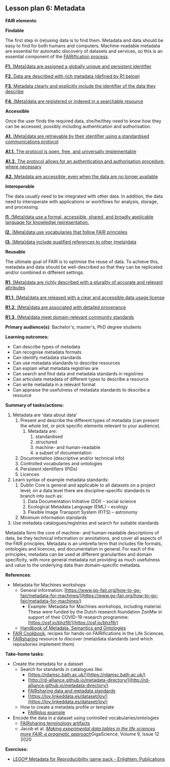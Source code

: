 ## Lesson plan 6: Metadata

**FAIR elements**:

**Findable**

The first step in (re)using data is to find them. Metadata and data should be easy to find for both humans and computers. Machine-readable metadata are essential for automatic discovery of datasets and services, so this is an essential component of the [FAIRification process](https://www.go-fair.org/fair-principles/fairification-process/).

[**F1.** (Meta)data are assigned a globally unique and persistent identifier](https://www.go-fair.org/fair-principles/fair-data-principles-explained/f1-meta-data-assigned-globally-unique-persistent-identifiers/)

[**F2.** Data are described with rich metadata (defined by R1 below)](https://www.go-fair.org/fair-principles/fair-data-principles-explained/f2-data-described-rich-metadata/)

[**F3.** Metadata clearly and explicitly include the identifier of the data they describe](https://www.go-fair.org/fair-principles/f3-metadata-clearly-explicitly-include-identifier-data-describe/)

[**F4.** (Meta)data are registered or indexed in a searchable resource](https://www.go-fair.org/fair-principles/f4-metadata-registered-indexed-searchable-resource/)

**Accessible**

Once the user finds the required data, she/he/they need to know how they can be accessed, possibly including authentication and authorisation.

[**A1.** (Meta)data are retrievable by their identifier using a standardised communications protocol](https://www.go-fair.org/fair-principles/542-2/)

[**A1.1.** The protocol is open, free, and universally implementable](https://www.go-fair.org/fair-principles/a1-1-protocol-open-free-universally-implementable/)

[**A1.2.** The protocol allows for an authentication and authorisation procedure, where necessary](https://www.go-fair.org/fair-principles/a1-2-protocol-allows-authentication-authorisation-required/)

[**A2.** Metadata are accessible, even when the data are no longer available](https://www.go-fair.org/fair-principles/a2-metadata-accessible-even-data-no-longer-available/)

**Interoperable**

The data usually need to be integrated with other data. In addition, the data need to interoperate with applications or workflows for analysis, storage, and processing.

[**I1.** (Meta)data use a formal, accessible, shared, and broadly applicable language for knowledge representation.](https://www.go-fair.org/fair-principles/i1-metadata-use-formal-accessible-shared-broadly-applicable-language-knowledge-representation/)

[**I2.** (Meta)data use vocabularies that follow FAIR principles](https://www.go-fair.org/fair-principles/i2-metadata-use-vocabularies-follow-fair-principles/)

[**I3.** (Meta)data include qualified references to other (meta)data](https://www.go-fair.org/fair-principles/i3-metadata-include-qualified-references-metadata/)

**Reusable**

The ultimate goal of FAIR is to optimise the reuse of data. To achieve this, metadata and data should be well-described so that they can be replicated and/or combined in different settings.

[**R1**](https://www.go-fair.org/fair-principles/r1-metadata-richly-described-plurality-accurate-relevant-attributes/)[. (Meta)data are richly described with a plurality of accurate and relevant attributes](https://www.go-fair.org/fair-principles/r1-metadata-richly-described-plurality-accurate-relevant-attributes/)

[**R1.1**](https://www.go-fair.org/fair-principles/r1-1-metadata-released-clear-accessible-data-usage-license/)[. (Meta)data are released with a clear and accessible data usage license](https://www.go-fair.org/fair-principles/r1-1-metadata-released-clear-accessible-data-usage-license/)

[**R1.2**](https://www.go-fair.org/fair-principles/r1-2-metadata-associated-detailed-provenance/)[. (Meta)data are associated with detailed provenance](https://www.go-fair.org/fair-principles/r1-2-metadata-associated-detailed-provenance/)

[**R1.3**](https://www.go-fair.org/fair-principles/r1-3-metadata-meet-domain-relevant-community-standards/)[. (Meta)data meet domain-relevant community standards](https://www.go-fair.org/fair-principles/r1-3-metadata-meet-domain-relevant-community-standards/)

**Primary audience(s)**: Bachelor&#39;s, master&#39;s, PhD degree students

**Learning outcomes:**

- Can describe types of metadata
- Can recognise metadata formats
- Can identify metadata standards
- Can use metadata standards to describe resources
- Can explain what metadata registries are
- Can search and find data and metadata standards in registries
- Can articulate metadata of different types to describe a resource
- Can write metadata in a relevant format
- Can appraise the usefulness of metadata standards to describe a resource

**Summary of tasks/actions:**

1. Metadata are &#39;data about data&#39;
   1. Present and describe the different types of metadata (can present the whole list, or pick specific elements relevant to your audience).
      1. Metadata are:
         1. standardised
         2. structured
         3. machine- and human-readable
         4. a subset of documentation
   2. Documentation (descriptive and/or technical info)
   3. Controlled vocabularies and ontologies
   4. Persistent identifiers (PIDs)
   5. Licences
2. Learn syntax of example metadata standards:
   1. Dublin Core is general and applicable to all datasets on a project level; on a data level there are discipline-specific standards to branch into such as:
       1. Data Documentation Initiative (DDI) – social science
       2. Ecological Metadata Language (EML) – ecology
       3. Flexible Image Transport System (FITS) – astronomy
   2. Minimum information standards
3. Use metadata catalogues/registries and search for suitable standards

Metadata form the core of machine- and human-readable descriptions of data, be they technical information or annotations, and cover all aspects of the FAIR principles. Metadata is an umbrella term that includes file formats, ontologies and licences, and documentation in general. For each of the principles, metadata can be used at different granularities and domain specificity, with more general metadata not providing as much usefulness and value to the underlying data than domain-specific metadata.

**References**:

- Metadata for Machines workshops
  - General information: [https://www.go-fair.org/how-to-go-fair/metadata-for-machines/](https://www.go-fair.org/how-to-go-fair/metadata-for-machines/)
    - Example: Metadata for Machines workshops, including material. These were funded by the Dutch research foundation ZonMw in support of their COVID-19 research programme: [https://osf.io/bhzf8/](https://osf.io/bhzf8/)
  - [Handbook of Metadata, Semantics and Ontologies](https://books.google.es/books?hl=en&amp;lr=&amp;id=mgS3CgAAQBAJ&amp;oi=fnd&amp;pg=PR5&amp;dq=metadata+typology+&amp;ots=kPQwq65xF3&amp;sig=nW4SNn4sw8Y0MVxT1mA0dXYHGbU&amp;redir_esc=y#v=onepage&amp;q=metadata%20typology&amp;f=false)
- [FAIR Cookbook](https://w3id.org/faircookbook), recipes for hands-on FAIRifications in the Life Sciences.
- [FAIRsharing](https://fairsharing.org/) resource to discover (meta)data standards (and which repositories implement them)

**Take-home tasks**:

- Create the metadata for a dataset
  - Search for standards in catalogues like:
    - [https://rdamsc.bath.ac.uk/](https://rdamsc.bath.ac.uk/)
    - [http://rd-alliance.github.io/metadata-directory/](http://rd-alliance.github.io/metadata-directory/)
    - [FAIRsharing data and metadata standards](https://fairsharing.org/standards/)
    - [https://lov.linkeddata.es/dataset/lov/](https://lov.linkeddata.es/dataset/lov/)
  - How to create a metadata profile or template
    - [FAIRplus example](https://fairplus.github.io/the-fair-cookbook/content/recipes/interoperability/creating-minimal-metadata-profiles.html)
- Encode the data in a dataset using controlled vocabularies/ontologies
  - [FAIRsharing terminology artifacts](https://fairsharing.org/standards/)
  - Jacob et al. [_Making experimental data tables in the life sciences more FAIR: a pragmatic approach_](https://doi.org/10.1093/gigascience/giaa144)GigaScience, Volume 9, Issue 12 2020

**Exercises:**

- [LEGO® Metadata for Reproducibility game pack - Enlighten: Publications](http://dx.doi.org/10.36399/gla.pubs.196477)
